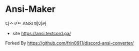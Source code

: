 # Ansi-Maker
디스코드 ANSI 메이커

- site https://ansi.textcord.ga/

Forked By https://github.com/frin0911/discord-ansi-converter/
